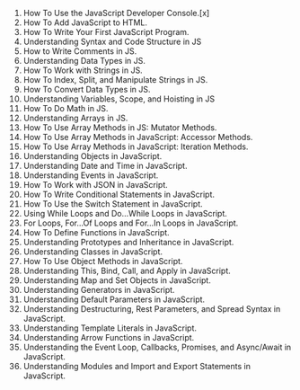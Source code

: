 1. How To Use the JavaScript Developer Console.[x]
2. How To Add JavaScript to HTML.
3. How To Write Your First JavaScript Program.
4. Understanding Syntax and Code Structure in JS
5. How to Write Comments in JS.
6. Understanding Data Types in JS.
7. How To Work with Strings in JS.
8. How To Index, Split, and Manipulate Strings in JS.
9. How To Convert Data Types in JS.
10. Understanding Variables, Scope, and Hoisting in JS
11. How To Do Math in JS.
12. Understanding Arrays in JS.
13. How To Use Array Methods in JS: Mutator Methods.
14. How To Use Array Methods in JavaScript: Accessor Methods.
15. How To Use Array Methods in JavaScript: Iteration Methods.
16. Understanding Objects in JavaScript.
17. Understanding Date and Time in JavaScript.
18. Understanding Events in JavaScript.
19. How To Work with JSON in JavaScript.
20. How To Write Conditional Statements in JavaScript.
21. How To Use the Switch Statement in JavaScript.
22. Using While Loops and Do...While Loops in JavaScript.
23. For Loops, For...Of Loops and For...In Loops in JavaScript.
24. How To Define Functions in JavaScript.
25. Understanding Prototypes and Inheritance in JavaScript.
26. Understanding Classes in JavaScript.
27. How To Use Object Methods in JavaScript.
28. Understanding This, Bind, Call, and Apply in JavaScript.
29. Understanding Map and Set Objects in JavaScript.
30. Understanding Generators in JavaScript.
31. Understanding Default Parameters in JavaScript.
32. Understanding Destructuring, Rest Parameters, and Spread Syntax in JavaScript.
33. Understanding Template Literals in JavaScript.
34. Understanding Arrow Functions in JavaScript.
35. Understanding the Event Loop, Callbacks, Promises, and Async/Await in JavaScript.
46. Understanding Modules and Import and Export Statements in JavaScript.
